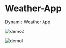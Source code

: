# Weather-App
Dynamic Weather App

![demo2](https://user-images.githubusercontent.com/53315283/143880979-36cc5f6c-8f0f-4281-9cd0-30237e4ae9d4.PNG)


![demo1](https://user-images.githubusercontent.com/53315283/143880988-603b75e7-b3d8-4517-86ea-3c9f446625a1.PNG)
